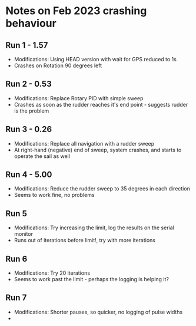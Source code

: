 # Notes on Feb 2023 crashing behaviour

## Run 1 - 1.57
* Modifications: Using HEAD version with wait for GPS reduced to 1s
* Crashes on Rotation 90 degrees left

## Run 2 - 0.53
* Modifications: Replace Rotary PID with simple sweep
* Crashes as soon as the rudder reaches it's end point - suggests rudder is the problem

## Run 3 - 0.26
* Modifications: Replace all navigation with a rudder sweep
* At right-hand (negative) end of sweep, system crashes, and starts to operate the sail as well

## Run 4 - 5.00
* Modifications: Reduce the rudder sweep to 35 degrees in each direction
* Seems to work fine, no problems

## Run 5 
* Modifications: Try increasing the limit, log the results on the serial monitor
* Runs out of iterations before limit!, try with more iterations

## Run 6
* Modifications: Try 20 iterations
* Seems to work past the limit - perhaps the logging is helping it?

## Run 7
* Modifications: Shorter pauses, so quicker, no logging of pulse widths
* 



